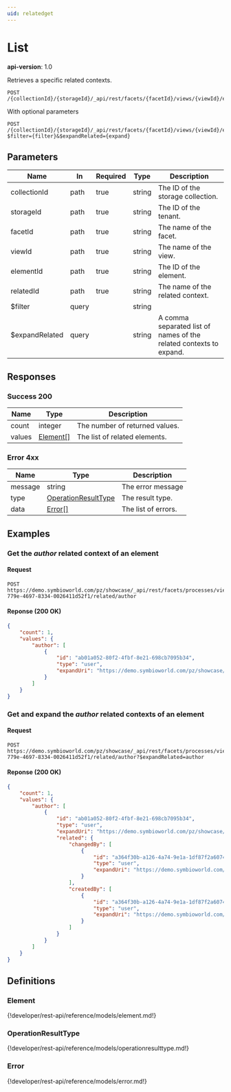 ```yaml
---
uid: relatedget
---
```

# List

**api-version**: 1.0

Retrieves a specific related contexts.

```
POST /{collectionId}/{storageId}/_api/rest/facets/{facetId}/views/{viewId}/elements/{elementId}/related/{relatedId}
```

With optional parameters

```
POST /{collectionId}/{storageId}/_api/rest/facets/{facetId}/views/{viewId}/elements/{elementId}/related?$filter={filter}&$expandRelated={expand}
```

## Parameters

| Name | In | Required | Type | Description |
|---|---|---|---|---|
| collectionId | path | true | string | The ID of the storage collection. |
| storageId | path | true | string | The ID of the tenant. |
| facetId | path | true | string | The name of the facet. |
| viewId | path | true | string | The name of the view. |
| elementId | path | true | string | The ID of the element. |
| relatedId | path | true | string | The name of the related context. |
| $filter | query | | string | |
| $expandRelated | query | | string | A comma separated list of names of the related contexts to expand. |

## Responses

### Success 200

| Name | Type | Description |
|---|---|---|
| count | integer | The number of returned values. |
| values | [Element[]](#element) | The list of related elements. |

### Error 4xx

| Name | Type | Description |
|---|---|---|
| message | string | The error message |
| type | [OperationResultType](#operationresulttype) | The result type. |
| data | [Error[]](#error) | The list of errors. |

## Examples

### Get the *author* related context of an element

#### Request
```
POST https://demo.symbioworld.com/pz/showcase/_api/rest/facets/processes/views/detail/elements/168c8bc4-779e-4697-8334-0026411d52f1/related/author
```

#### Reponse (200 OK)
```json
{
    "count": 1,
    "values": {
        "author": [
            {
                "id": "ab01a052-80f2-4fbf-8e21-698cb7095b34",
                "type": "user",
                "expandUri": "https://demo.symbioworld.com/pz/showcase/_api/data/Users/ab01a052-80f2-4fbf-8e21-698cb7095b34/List"
            }
        ]
    }
}
```

### Get and expand the *author* related contexts of an element

#### Request
```
POST https://demo.symbioworld.com/pz/showcase/_api/rest/facets/processes/views/detail/elements/168c8bc4-779e-4697-8334-0026411d52f1/related/author?$expandRelated=author
```

#### Reponse (200 OK)
```json
{
    "count": 1,
    "values": {
        "author": [
            {
                "id": "ab01a052-80f2-4fbf-8e21-698cb7095b34",
                "type": "user",
                "expandUri": "https://demo.symbioworld.com/pz/showcase/_api/data/Users/ab01a052-80f2-4fbf-8e21-698cb7095b34/List",
                "related": {
                    "changedBy": [
                        {
                            "id": "a364f30b-a126-4a74-9e1a-1df87f2a6074",
                            "type": "user",
                            "expandUri": "https://demo.symbioworld.com/pz/showcase/_api/data/Users/a364f30b-a126-4a74-9e1a-1df87f2a6074/List"
                        }
                    ],
                    "createdBy": [
                        {
                            "id": "a364f30b-a126-4a74-9e1a-1df87f2a6074",
                            "type": "user",
                            "expandUri": "https://demo.symbioworld.com/pz/showcase/_api/data/Users/a364f30b-a126-4a74-9e1a-1df87f2a6074/List"
                        }
                    ]
                }
            }
        ]
    }
}
```

## Definitions

### Element
{!developer/rest-api/reference/models/element.md!}

### OperationResultType
{!developer/rest-api/reference/models/operationresulttype.md!}

### Error
{!developer/rest-api/reference/models/error.md!}
